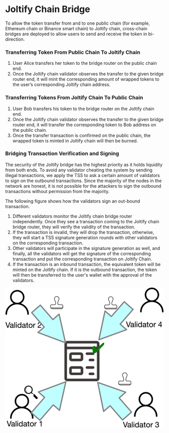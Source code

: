 # Joltify Chain Bridge

To allow the token transfer from and to one public chain (for example, Ethereum chain or Binance smart chain) to Joltify chain, cross-chain bridges are deployed to allow users to send and receive the token in bi-direction.

### Transferring Token From Public Chain To Joltify Chain

1. User Alice transfers her token to the bridge router on the public chain end.
2. Once the Joltify chain validator observes the transfer to the given bridge router end, it will mint the corresponding amount of wrapped tokens to the user’s corresponding Joltify chain address.

### Transferring Tokens From Joltify Chain To Public Chain

1. User Bob transfers his token to the bridge router on the Joltify chain end.
2. Once the Joltify chain validator observes the transfer to the given bridge router end, it will transfer the corresponding token to Bob address on the public chain.
3. Once the transfer transaction is confirmed on the public chain, the wrapped token is minted in Joltify chain will then be burned.

### Bridging Transaction Verification and Signing

The security of the Joltify bridge has the highest priority as it holds liquidity from both ends. To avoid any validator cheating the system by sending illegal transactions, we apply the TSS to ask a certain amount of validators to sign on the outbound transactions. Since the majority of the nodes in the network are honest, it is not possible for the attackers to sign the outbound transactions without permission from the majority.

The following figure shows how the validators sign an out-bound transaction.

1. Different validators monitor the Joltify chain bridge router independently. Once they see a transaction coming to the Joltify chain bridge router, they will verify the validity of the transaction.
2. If the transaction is invalid, they will drop the transaction, otherwise, they will start a TSS signature generation rounds with other validators on the corresponding transaction.
3. Other validators will participate in the signature generation as well, and finally, all the validators will get the signature of the corresponding transaction and put the corresponding transaction on Joltify Chain.
4. If the transaction is an inbound transaction, the equivalent token will be minted on the Joltify chain. If it is the outbound transaction, the token will then be transferred to the user's wallet with the approval of the validators.

![Validators Sign On Transactions](../../.gitbook/assets/signature.png)

###
